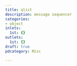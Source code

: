 ```yaml
---
title: qlist
description: message sequencer
categories:
- object
inlets:
  1st: {}
outlets:
  1st: {}
draft: true
pdcategory: Misc

---
```


